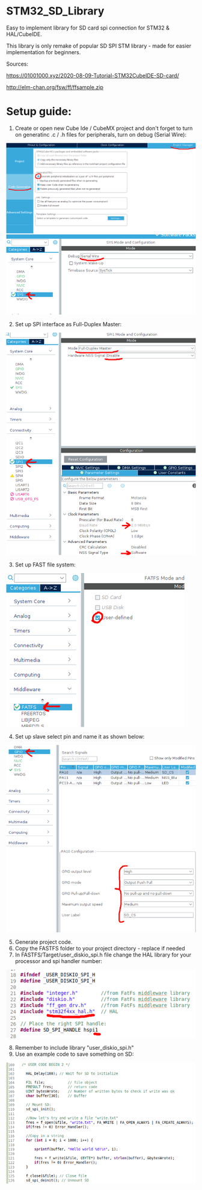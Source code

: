 # STM32_SD_Library
Easy to implement library for SD card spi connection for STM32 &amp; HAL/CubeIDE.

This library is only remake of popular SD SPI STM library - made for easier implementation for beginners.

Sources:

https://01001000.xyz/2020-08-09-Tutorial-STM32CubeIDE-SD-card/

http://elm-chan.org/fsw/ff/ffsample.zip

# Setup guide:

1. Create or open new Cube Ide / CubeMX project and don't forget to turn on generatinc .c / .h files for peripherals, turn on debug (Serial Wire):

![Code generator settings](https://raw.githubusercontent.com/PWrInSpace/STM32_SD_Library/main/SetupPictures/Setup1.png)
![Sys settings](https://raw.githubusercontent.com/PWrInSpace/STM32_SD_Library/main/SetupPictures/Setup2.png)

2. Set up SPI interface as Full-Duplex Master:

![SPI settings](https://raw.githubusercontent.com/PWrInSpace/STM32_SD_Library/main/SetupPictures/Setup4.png)

3. Set up FAST file system:

![FAST FS settings](https://raw.githubusercontent.com/PWrInSpace/STM32_SD_Library/main/SetupPictures/Setup5.png)

4. Set up slave select pin and name it as shown below:

![GPIO settings](https://raw.githubusercontent.com/PWrInSpace/STM32_SD_Library/main/SetupPictures/Setup3.png)

5. Generate project code.
6. Copy the FASTFS folder to your project directory - replace if needed
7. In FASTFS/Target/user_diskio_spi.h file change the HAL library for your processor and spi handler number:

![FASTFS/Target/user_diskio_spi.h](https://raw.githubusercontent.com/PWrInSpace/STM32_SD_Library/main/SetupPictures/Setup6.png)

8. Remember to include library "user_diskio_spi.h"
9. Use an example code to save something on SD:

![FASTFS/Target/user_diskio_spi.h](https://raw.githubusercontent.com/PWrInSpace/STM32_SD_Library/main/SetupPictures/ExampleCode.png)

